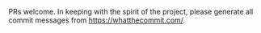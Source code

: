 PRs welcome. In keeping with the spirit of the project, please generate all commit messages from <https://whatthecommit.com/>.

